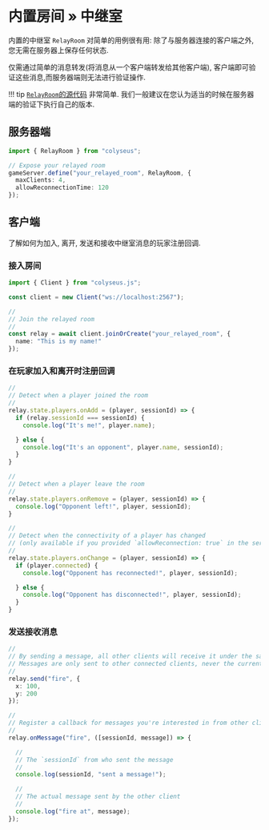 # 内置房间 &raquo; 中继室

内置的中继室 `RelayRoom` 对简单的用例很有用: 除了与服务器连接的客户端之外,您无需在服务器上保存任何状态.

仅需通过简单的消息转发(将消息从一个客户端转发给其他客户端), 客户端即可验证这些消息,而服务器端则无法进行验证操作.

!!! tip
    [`RelayRoom`的源代码](https://github.com/colyseus/colyseus/blob/master/src/rooms/RelayRoom.ts) 非常简单. 我们一般建议在您认为适当的时候在服务器端的验证下执行自己的版本.

## 服务器端

```typescript
import { RelayRoom } from "colyseus";

// Expose your relayed room
gameServer.define("your_relayed_room", RelayRoom, {
  maxClients: 4,
  allowReconnectionTime: 120
});
```

## 客户端

了解如何为加入, 离开, 发送和接收中继室消息的玩家注册回调.

### 接入房间

```typescript
import { Client } from "colyseus.js";

const client = new Client("ws://localhost:2567");

//
// Join the relayed room
//
const relay = await client.joinOrCreate("your_relayed_room", {
  name: "This is my name!"
});
```

### 在玩家加入和离开时注册回调


```typescript
//
// Detect when a player joined the room
//
relay.state.players.onAdd = (player, sessionId) => {
  if (relay.sessionId === sessionId) {
    console.log("It's me!", player.name);

  } else {
    console.log("It's an opponent", player.name, sessionId);
  }
}

//
// Detect when a player leave the room
//
relay.state.players.onRemove = (player, sessionId) => {
  console.log("Opponent left!", player, sessionId);
}

//
// Detect when the connectivity of a player has changed
// (only available if you provided `allowReconnection: true` in the server-side)
//
relay.state.players.onChange = (player, sessionId) => {
  if (player.connected) {
    console.log("Opponent has reconnected!", player, sessionId);

  } else {
    console.log("Opponent has disconnected!", player, sessionId);
  }
}
```

### 发送接收消息

```typescript
//
// By sending a message, all other clients will receive it under the same name
// Messages are only sent to other connected clients, never the current one.
//
relay.send("fire", {
  x: 100,
  y: 200
});

//
// Register a callback for messages you're interested in from other clients.
//
relay.onMessage("fire", ([sessionId, message]) => {

  //
  // The `sessionId` from who sent the message
  //
  console.log(sessionId, "sent a message!");

  //
  // The actual message sent by the other client
  //
  console.log("fire at", message);
});
```
